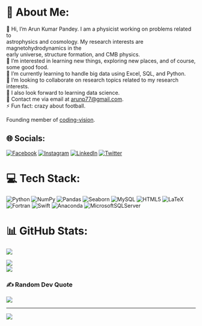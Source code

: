 # 💫 About Me:
👋 Hi, I’m Arun Kumar Pandey. I am a physicist working on problems related to <br>astrophysics and cosmology. My research interests are magnetohydrodynamics in the <br>early universe, structure formation, and CMB physics.<br>👀 I’m interested in learning new things, exploring new places, and of course, some good food.<br>🌱 I’m currently learning to handle big data using Excel, SQL, and Python.<br>👯 I’m looking to collaborate on research topics related to my research interests. <br>🤝 I also look forward to learning data science.<br>💬 Contact me via email at arunp77@gmail.com.<br>⚡ Fun fact: crazy about football.


Founding member of [coding-vision]( https://arunsinp.github.io/vision-coding/).


## 🌐 Socials:
[![Facebook](https://img.shields.io/badge/Facebook-%231877F2.svg?logo=Facebook&logoColor=white)](https://facebook.com/arunp77) 
[![Instagram](https://img.shields.io/badge/Instagram-%23E4405F.svg?logo=Instagram&logoColor=white)](https://instagram.com/arunp77) 
[![LinkedIn](https://img.shields.io/badge/LinkedIn-%230077B5.svg?logo=linkedin&logoColor=white)](https://linkedin.com/in/dr-arun-kumar-pandey-5186a336) 
[![Twitter](https://img.shields.io/badge/Twitter-%231DA1F2.svg?logo=Twitter&logoColor=white)](https://twitter.com/arunp77_) 

# 💻 Tech Stack:
![Python](https://img.shields.io/badge/python-3670A0?style=flat&logo=python&logoColor=ffdd54) 
![NumPy](https://img.shields.io/badge/numpy-%23013243.svg?style=flat&logo=numpy&logoColor=white) 
![Pandas](https://img.shields.io/badge/pandas-%23150458.svg?style=flat&logo=pandas&logoColor=white) 
![Seaborn](https://img.shields.io/badge/Seaborn-bag-lightgrey)
![MySQL](https://img.shields.io/badge/mysql-%2300f.svg?style=flat&logo=mysql&logoColor=white)
![HTML5](https://img.shields.io/badge/html5-%23E34F26.svg?style=flat&logo=html5&logoColor=white) 
![LaTeX](https://img.shields.io/badge/latex-%23008080.svg?style=flat&logo=latex&logoColor=white)
![Fortran](https://img.shields.io/badge/Fortran-%23734F96.svg?style=flat&logo=fortran&logoColor=white) 
![Swift](https://img.shields.io/badge/swift-F54A2A?style=flat&logo=swift&logoColor=white) 
![Anaconda](https://img.shields.io/badge/Anaconda-%2344A833.svg?style=flat&logo=anaconda&logoColor=white) 
![MicrosoftSQLServer](https://img.shields.io/badge/Microsoft%20SQL%20Sever-CC2927?style=flat&logo=microsoft%20sql%20server&logoColor=white) 


# 📊 GitHub Stats:
![](https://github-readme-stats.vercel.app/api?username=arunsinp&show_icons=true&theme=radical)
<!----
![](https://github-readme-stats.vercel.app/api?username=arunsinp&theme=blue-green&hide_border=false&include_all_commits=true&count_private=true)<br/>
--->
![](https://github-readme-streak-stats.herokuapp.com/?user=arunsinp&theme=blue-green&hide_border=false)<br/>
![](https://github-readme-stats.vercel.app/api/top-langs/?username=arunsinp&theme=blue-green&hide_border=false&include_all_commits=true&count_private=true&layout=compact)

<!--- ## 🏆 GitHub Trophies--->
<!---![](https://github-profile-trophy.vercel.app/?username=arunsinp&theme=discord&no-frame=false&no-bg=true&margin-w=4) --->

### ✍️ Random Dev Quote
![](https://quotes-github-readme.vercel.app/api?type=vetical&theme=radical)

---
[![](https://visitcount.itsvg.in/api?id=arunsinp&icon=0&color=3)](https://visitcount.itsvg.in)

<!------
https://github.com/anuraghazra/github-readme-stats
------>
<!-- Proudly created with GPRM ( https://gprm.itsvg.in ) -->
